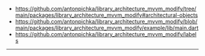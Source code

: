 - https://github.com/antonpichka/library_architecture_mvvm_modify/tree/main/packages/library_architecture_mvvm_modify#architectural-objects
- https://github.com/antonpichka/library_architecture_mvvm_modify/blob/main/packages/library_architecture_mvvm_modify/example/lib/main.dart
- https://github.com/antonpichka/library_architecture_mvvm_modify/labels

---